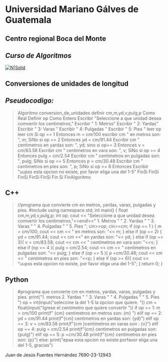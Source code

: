 # Universidad Mariano Gálves de Guatemala
## Centro regional Boca del Monte
## _Curso de Algoritmos_

[![N|Solid](https://www.universidadesonline.com.gt/logos/thumb/logo-universidad-mariano-galvez-de-guatemala.png)](https://umg.edu.gt/miumg/)
## Conversiones de unidades de longitud
## _Pseudocodigo:_

> Algoritmo conversion_de_unidades
    definir cm,m,yd,v,pulg,p Como Real
    Definir op Como Entero
    Escribir "Seleccione a que unidad desea comvertir los centimetros,"
    Escribir "   1: Metros"
    Escribir "   2: Yardas"
    Escribir "   3: Varas "
    Escribir "   4: Pulgadas "
    Escribir "   5: Pies "
    leer op
    leer cm
    Si op == 1 Entonces
        m = cm/100
        escribir cm " en metros son: ", m;
    SiNo
        si op == 2 Entonces
            yd = cm/91.44
            Escribir cm " centimetros en yardas son: ", yd;
        sino
            si op== 3 Entonces
                v = cm/83.58
                Escribir cm " centimetros en vara son: ", v;
            SiNo
                si op == 4 Entonces
                    pulg = cm/2.54
                    Escribir cm " centimetros en pulgadas son: ", pulg;
                SiNo
                    si op == 5 Entonces
                        p = cm/30.48
                        Escribir cm " centimetros en pies son: ", p;
                    SiNo
                        si op >= 6 Entonces
                            Escribir "uupss esta opcion no existe, por favor eliga una del 1-5"
                        FinSi
                    FinSi
                FinSi
            FinSi
        FinSi
    Fin Si
FinAlgoritmo




## C++

> //programa que convierte cm en metros, yardas, varas, pulgadas y pies.
#include <iostream>
using namespace std;
int main()
{
float cm,m,yd,v,pulg,p;
int op;
cout << "Seleccione a que unidad desea comvertir los centimetros,"<<endl<<" 1. Metros "
" 2. Yardas "
" 3. Varas "
" 4. Pulgadas "
" 5. Pies ";
    cin>>op;
    cin>>cm;
    if (op == 1 ) {
        m = cm/100;
        cout << cm << " en metros son: "<<  m;
          }
          else if (op == 2) {
            yd = cm/91.44;
            cout << cm <<" en yardas son: "<< yd;
            }
            else if (op == 3){
                v = cm/83.58;
                cout << cm << " centimetros en vara son: "<<v;
            }
            else if (op == 4 ){
                pulg = cm/2.54;
                cout << cm << " centimetros en pulgadas son: "<< pulg;
            }
            else if (op == 5 ){
                p =cm/30.48;
                cout << cm << " centimetros en pies son: "<<p;
            }
            else if (op >= 6){
                cout << "uupss esta opcion no existe, por favor eliga una del 1-5";
            }
    return 0;
}

## Python
> #programa que convierte cm en metros, yardas, varas, pulgadas y pies.
print("1. metros 2. Yardas "
" 3. Varas "
" 4. Pulgadas "
" 5. Pies ")
op = int(input("seleccine la del 1-5 la opcion que quiere. "))
cm = float(input("Igrese el centimetro  que quiere convertir  "))
if op == 1:
    m = cm/100
    print(f" {cm} centimetros en metros son: {m} ")
elif op == 2:
         yd = cm/91.44
         print(f"{cm} centimetros en yardas son: {yd}")
elif op == 3:
    v = cm/83.58
    print(f"{cm }centimetros en varas son : {v}")
elif op == 4:
    pulg = cm/2.54
    print(f"{cm} centimetros en pulgadas son: {pulg}")
elif op == 5:
     p =cm/30.48
     print(f"{cm} centimetros en pies son: {p}")
else:
    print("epaa esta opcion no existe porfavor eliga una del 1-5, gracias")



Juan de Jesús Fuentes Hernández
7690-23-12943




[//]: # (These are reference links used in the body of this note and get stripped out when the markdown processor does its job. There is no need to format nicely because it shouldn't be seen. Thanks SO - http://stackoverflow.com/questions/4823468/store-comments-in-markdown-syntax)

   [dill]: <https://github.com/joemccann/dillinger>
   [git-repo-url]: <https://github.com/joemccann/dillinger.git>
   [john gruber]: <http://daringfireball.net>
   [df1]: <http://daringfireball.net/projects/markdown/>
   [markdown-it]: <https://github.com/markdown-it/markdown-it>
   [Ace Editor]: <http://ace.ajax.org>
   [node.js]: <http://nodejs.org>
   [Twitter Bootstrap]: <http://twitter.github.com/bootstrap/>
   [jQuery]: <http://jquery.com>
   [@tjholowaychuk]: <http://twitter.com/tjholowaychuk>
   [express]: <http://expressjs.com>
   [AngularJS]: <http://angularjs.org>
   [Gulp]: <http://gulpjs.com>

   [PlDb]: <https://github.com/joemccann/dillinger/tree/master/plugins/dropbox/README.md>
   [PlGh]: <https://github.com/joemccann/dillinger/tree/master/plugins/github/README.md>
   [PlGd]: <https://github.com/joemccann/dillinger/tree/master/plugins/googledrive/README.md>
   [PlOd]: <https://github.com/joemccann/dillinger/tree/master/plugins/onedrive/README.md>
   [PlMe]: <https://github.com/joemccann/dillinger/tree/master/plugins/medium/README.md>
   [PlGa]: <https://github.com/RahulHP/dillinger/blob/master/plugins/googleanalytics/README.md>

